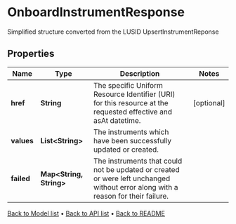 

# OnboardInstrumentResponse

Simplified structure converted from the LUSID UpsertInstrumentReponse

## Properties

| Name | Type | Description | Notes |
|------------ | ------------- | ------------- | -------------|
|**href** | **String** | The specific Uniform Resource Identifier (URI) for this resource at the requested effective and asAt datetime. |  [optional] |
|**values** | **List&lt;String&gt;** | The instruments which have been successfully updated or created. |  |
|**failed** | **Map&lt;String, String&gt;** | The instruments that could not be updated or created or were left unchanged without error along with a reason for their failure. |  |



[Back to Model list](../README.md#documentation-for-models) &#8226; [Back to API list](../README.md#documentation-for-api-endpoints) &#8226; [Back to README](../README.md)



